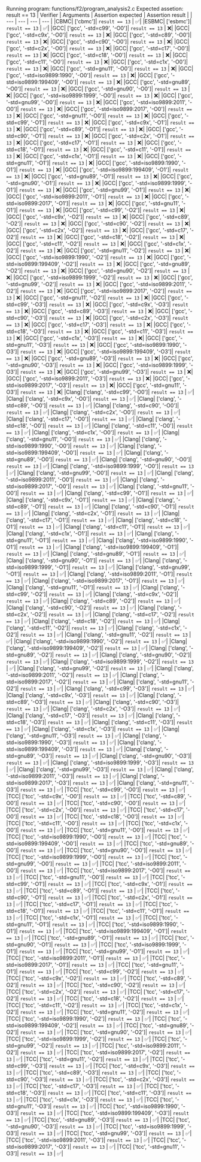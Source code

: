 Running program: functions/f2/program_analysis2.c
Expected assetion: result == 13
| Verifier | Arguments | Assertion expected | Assertion result |
| --- | --- | --- | --- |
|CBMC| ['cbmc']| `result == 13` | ✅️|
|ESBMC| ['esbmc']| `result == 13` | ✅️|
|GCC| ['gcc', '-std=c99', '-O0']| `result == 13` | ❌️|
|GCC| ['gcc', '-std=c9x', '-O0']| `result == 13` | ❌️|
|GCC| ['gcc', '-std=c89', '-O0']| `result == 13` | ❌️|
|GCC| ['gcc', '-std=c90', '-O0']| `result == 13` | ❌️|
|GCC| ['gcc', '-std=c2x', '-O0']| `result == 13` | ❌️|
|GCC| ['gcc', '-std=c17', '-O0']| `result == 13` | ❌️|
|GCC| ['gcc', '-std=c18', '-O0']| `result == 13` | ❌️|
|GCC| ['gcc', '-std=c11', '-O0']| `result == 13` | ❌️|
|GCC| ['gcc', '-std=c1x', '-O0']| `result == 13` | ❌️|
|GCC| ['gcc', '-std=gnu11', '-O0']| `result == 13` | ❌️|
|GCC| ['gcc', '-std=iso9899:1990', '-O0']| `result == 13` | ❌️|
|GCC| ['gcc', '-std=iso9899:199409', '-O0']| `result == 13` | ❌️|
|GCC| ['gcc', '-std=gnu89', '-O0']| `result == 13` | ❌️|
|GCC| ['gcc', '-std=gnu90', '-O0']| `result == 13` | ❌️|
|GCC| ['gcc', '-std=iso9899:1999', '-O0']| `result == 13` | ❌️|
|GCC| ['gcc', '-std=gnu99', '-O0']| `result == 13` | ❌️|
|GCC| ['gcc', '-std=iso9899:2011', '-O0']| `result == 13` | ❌️|
|GCC| ['gcc', '-std=iso9899:2017', '-O0']| `result == 13` | ❌️|
|GCC| ['gcc', '-std=gnu11', '-O0']| `result == 13` | ❌️|
|GCC| ['gcc', '-std=c99', '-O1']| `result == 13` | ❌️|
|GCC| ['gcc', '-std=c9x', '-O1']| `result == 13` | ❌️|
|GCC| ['gcc', '-std=c89', '-O1']| `result == 13` | ❌️|
|GCC| ['gcc', '-std=c90', '-O1']| `result == 13` | ❌️|
|GCC| ['gcc', '-std=c2x', '-O1']| `result == 13` | ❌️|
|GCC| ['gcc', '-std=c17', '-O1']| `result == 13` | ❌️|
|GCC| ['gcc', '-std=c18', '-O1']| `result == 13` | ❌️|
|GCC| ['gcc', '-std=c11', '-O1']| `result == 13` | ❌️|
|GCC| ['gcc', '-std=c1x', '-O1']| `result == 13` | ❌️|
|GCC| ['gcc', '-std=gnu11', '-O1']| `result == 13` | ❌️|
|GCC| ['gcc', '-std=iso9899:1990', '-O1']| `result == 13` | ❌️|
|GCC| ['gcc', '-std=iso9899:199409', '-O1']| `result == 13` | ❌️|
|GCC| ['gcc', '-std=gnu89', '-O1']| `result == 13` | ❌️|
|GCC| ['gcc', '-std=gnu90', '-O1']| `result == 13` | ❌️|
|GCC| ['gcc', '-std=iso9899:1999', '-O1']| `result == 13` | ❌️|
|GCC| ['gcc', '-std=gnu99', '-O1']| `result == 13` | ❌️|
|GCC| ['gcc', '-std=iso9899:2011', '-O1']| `result == 13` | ❌️|
|GCC| ['gcc', '-std=iso9899:2017', '-O1']| `result == 13` | ❌️|
|GCC| ['gcc', '-std=gnu11', '-O1']| `result == 13` | ❌️|
|GCC| ['gcc', '-std=c99', '-O2']| `result == 13` | ❌️|
|GCC| ['gcc', '-std=c9x', '-O2']| `result == 13` | ❌️|
|GCC| ['gcc', '-std=c89', '-O2']| `result == 13` | ❌️|
|GCC| ['gcc', '-std=c90', '-O2']| `result == 13` | ❌️|
|GCC| ['gcc', '-std=c2x', '-O2']| `result == 13` | ❌️|
|GCC| ['gcc', '-std=c17', '-O2']| `result == 13` | ❌️|
|GCC| ['gcc', '-std=c18', '-O2']| `result == 13` | ❌️|
|GCC| ['gcc', '-std=c11', '-O2']| `result == 13` | ❌️|
|GCC| ['gcc', '-std=c1x', '-O2']| `result == 13` | ❌️|
|GCC| ['gcc', '-std=gnu11', '-O2']| `result == 13` | ❌️|
|GCC| ['gcc', '-std=iso9899:1990', '-O2']| `result == 13` | ❌️|
|GCC| ['gcc', '-std=iso9899:199409', '-O2']| `result == 13` | ❌️|
|GCC| ['gcc', '-std=gnu89', '-O2']| `result == 13` | ❌️|
|GCC| ['gcc', '-std=gnu90', '-O2']| `result == 13` | ❌️|
|GCC| ['gcc', '-std=iso9899:1999', '-O2']| `result == 13` | ❌️|
|GCC| ['gcc', '-std=gnu99', '-O2']| `result == 13` | ❌️|
|GCC| ['gcc', '-std=iso9899:2011', '-O2']| `result == 13` | ❌️|
|GCC| ['gcc', '-std=iso9899:2017', '-O2']| `result == 13` | ❌️|
|GCC| ['gcc', '-std=gnu11', '-O2']| `result == 13` | ❌️|
|GCC| ['gcc', '-std=c99', '-O3']| `result == 13` | ❌️|
|GCC| ['gcc', '-std=c9x', '-O3']| `result == 13` | ❌️|
|GCC| ['gcc', '-std=c89', '-O3']| `result == 13` | ❌️|
|GCC| ['gcc', '-std=c90', '-O3']| `result == 13` | ❌️|
|GCC| ['gcc', '-std=c2x', '-O3']| `result == 13` | ❌️|
|GCC| ['gcc', '-std=c17', '-O3']| `result == 13` | ❌️|
|GCC| ['gcc', '-std=c18', '-O3']| `result == 13` | ❌️|
|GCC| ['gcc', '-std=c11', '-O3']| `result == 13` | ❌️|
|GCC| ['gcc', '-std=c1x', '-O3']| `result == 13` | ❌️|
|GCC| ['gcc', '-std=gnu11', '-O3']| `result == 13` | ❌️|
|GCC| ['gcc', '-std=iso9899:1990', '-O3']| `result == 13` | ❌️|
|GCC| ['gcc', '-std=iso9899:199409', '-O3']| `result == 13` | ❌️|
|GCC| ['gcc', '-std=gnu89', '-O3']| `result == 13` | ❌️|
|GCC| ['gcc', '-std=gnu90', '-O3']| `result == 13` | ❌️|
|GCC| ['gcc', '-std=iso9899:1999', '-O3']| `result == 13` | ❌️|
|GCC| ['gcc', '-std=gnu99', '-O3']| `result == 13` | ❌️|
|GCC| ['gcc', '-std=iso9899:2011', '-O3']| `result == 13` | ❌️|
|GCC| ['gcc', '-std=iso9899:2017', '-O3']| `result == 13` | ❌️|
|GCC| ['gcc', '-std=gnu11', '-O3']| `result == 13` | ❌️|
|Clang| ['clang', '-std=c99', '-O0']| `result == 13` | ✅️|
|Clang| ['clang', '-std=c9x', '-O0']| `result == 13` | ✅️|
|Clang| ['clang', '-std=c89', '-O0']| `result == 13` | ✅️|
|Clang| ['clang', '-std=c90', '-O0']| `result == 13` | ✅️|
|Clang| ['clang', '-std=c2x', '-O0']| `result == 13` | ✅️|
|Clang| ['clang', '-std=c17', '-O0']| `result == 13` | ✅️|
|Clang| ['clang', '-std=c18', '-O0']| `result == 13` | ✅️|
|Clang| ['clang', '-std=c11', '-O0']| `result == 13` | ✅️|
|Clang| ['clang', '-std=c1x', '-O0']| `result == 13` | ✅️|
|Clang| ['clang', '-std=gnu11', '-O0']| `result == 13` | ✅️|
|Clang| ['clang', '-std=iso9899:1990', '-O0']| `result == 13` | ✅️|
|Clang| ['clang', '-std=iso9899:199409', '-O0']| `result == 13` | ✅️|
|Clang| ['clang', '-std=gnu89', '-O0']| `result == 13` | ✅️|
|Clang| ['clang', '-std=gnu90', '-O0']| `result == 13` | ✅️|
|Clang| ['clang', '-std=iso9899:1999', '-O0']| `result == 13` | ✅️|
|Clang| ['clang', '-std=gnu99', '-O0']| `result == 13` | ✅️|
|Clang| ['clang', '-std=iso9899:2011', '-O0']| `result == 13` | ✅️|
|Clang| ['clang', '-std=iso9899:2017', '-O0']| `result == 13` | ✅️|
|Clang| ['clang', '-std=gnu11', '-O0']| `result == 13` | ✅️|
|Clang| ['clang', '-std=c99', '-O1']| `result == 13` | ✅️|
|Clang| ['clang', '-std=c9x', '-O1']| `result == 13` | ✅️|
|Clang| ['clang', '-std=c89', '-O1']| `result == 13` | ✅️|
|Clang| ['clang', '-std=c90', '-O1']| `result == 13` | ✅️|
|Clang| ['clang', '-std=c2x', '-O1']| `result == 13` | ✅️|
|Clang| ['clang', '-std=c17', '-O1']| `result == 13` | ✅️|
|Clang| ['clang', '-std=c18', '-O1']| `result == 13` | ✅️|
|Clang| ['clang', '-std=c11', '-O1']| `result == 13` | ✅️|
|Clang| ['clang', '-std=c1x', '-O1']| `result == 13` | ✅️|
|Clang| ['clang', '-std=gnu11', '-O1']| `result == 13` | ✅️|
|Clang| ['clang', '-std=iso9899:1990', '-O1']| `result == 13` | ✅️|
|Clang| ['clang', '-std=iso9899:199409', '-O1']| `result == 13` | ✅️|
|Clang| ['clang', '-std=gnu89', '-O1']| `result == 13` | ✅️|
|Clang| ['clang', '-std=gnu90', '-O1']| `result == 13` | ✅️|
|Clang| ['clang', '-std=iso9899:1999', '-O1']| `result == 13` | ✅️|
|Clang| ['clang', '-std=gnu99', '-O1']| `result == 13` | ✅️|
|Clang| ['clang', '-std=iso9899:2011', '-O1']| `result == 13` | ✅️|
|Clang| ['clang', '-std=iso9899:2017', '-O1']| `result == 13` | ✅️|
|Clang| ['clang', '-std=gnu11', '-O1']| `result == 13` | ✅️|
|Clang| ['clang', '-std=c99', '-O2']| `result == 13` | ✅️|
|Clang| ['clang', '-std=c9x', '-O2']| `result == 13` | ✅️|
|Clang| ['clang', '-std=c89', '-O2']| `result == 13` | ✅️|
|Clang| ['clang', '-std=c90', '-O2']| `result == 13` | ✅️|
|Clang| ['clang', '-std=c2x', '-O2']| `result == 13` | ✅️|
|Clang| ['clang', '-std=c17', '-O2']| `result == 13` | ✅️|
|Clang| ['clang', '-std=c18', '-O2']| `result == 13` | ✅️|
|Clang| ['clang', '-std=c11', '-O2']| `result == 13` | ✅️|
|Clang| ['clang', '-std=c1x', '-O2']| `result == 13` | ✅️|
|Clang| ['clang', '-std=gnu11', '-O2']| `result == 13` | ✅️|
|Clang| ['clang', '-std=iso9899:1990', '-O2']| `result == 13` | ✅️|
|Clang| ['clang', '-std=iso9899:199409', '-O2']| `result == 13` | ✅️|
|Clang| ['clang', '-std=gnu89', '-O2']| `result == 13` | ✅️|
|Clang| ['clang', '-std=gnu90', '-O2']| `result == 13` | ✅️|
|Clang| ['clang', '-std=iso9899:1999', '-O2']| `result == 13` | ✅️|
|Clang| ['clang', '-std=gnu99', '-O2']| `result == 13` | ✅️|
|Clang| ['clang', '-std=iso9899:2011', '-O2']| `result == 13` | ✅️|
|Clang| ['clang', '-std=iso9899:2017', '-O2']| `result == 13` | ✅️|
|Clang| ['clang', '-std=gnu11', '-O2']| `result == 13` | ✅️|
|Clang| ['clang', '-std=c99', '-O3']| `result == 13` | ✅️|
|Clang| ['clang', '-std=c9x', '-O3']| `result == 13` | ✅️|
|Clang| ['clang', '-std=c89', '-O3']| `result == 13` | ✅️|
|Clang| ['clang', '-std=c90', '-O3']| `result == 13` | ✅️|
|Clang| ['clang', '-std=c2x', '-O3']| `result == 13` | ✅️|
|Clang| ['clang', '-std=c17', '-O3']| `result == 13` | ✅️|
|Clang| ['clang', '-std=c18', '-O3']| `result == 13` | ✅️|
|Clang| ['clang', '-std=c11', '-O3']| `result == 13` | ✅️|
|Clang| ['clang', '-std=c1x', '-O3']| `result == 13` | ✅️|
|Clang| ['clang', '-std=gnu11', '-O3']| `result == 13` | ✅️|
|Clang| ['clang', '-std=iso9899:1990', '-O3']| `result == 13` | ✅️|
|Clang| ['clang', '-std=iso9899:199409', '-O3']| `result == 13` | ✅️|
|Clang| ['clang', '-std=gnu89', '-O3']| `result == 13` | ✅️|
|Clang| ['clang', '-std=gnu90', '-O3']| `result == 13` | ✅️|
|Clang| ['clang', '-std=iso9899:1999', '-O3']| `result == 13` | ✅️|
|Clang| ['clang', '-std=gnu99', '-O3']| `result == 13` | ✅️|
|Clang| ['clang', '-std=iso9899:2011', '-O3']| `result == 13` | ✅️|
|Clang| ['clang', '-std=iso9899:2017', '-O3']| `result == 13` | ✅️|
|Clang| ['clang', '-std=gnu11', '-O3']| `result == 13` | ✅️|
|TCC| ['tcc', '-std=c99', '-O0']| `result == 13` | ✅️|
|TCC| ['tcc', '-std=c9x', '-O0']| `result == 13` | ✅️|
|TCC| ['tcc', '-std=c89', '-O0']| `result == 13` | ✅️|
|TCC| ['tcc', '-std=c90', '-O0']| `result == 13` | ✅️|
|TCC| ['tcc', '-std=c2x', '-O0']| `result == 13` | ✅️|
|TCC| ['tcc', '-std=c17', '-O0']| `result == 13` | ✅️|
|TCC| ['tcc', '-std=c18', '-O0']| `result == 13` | ✅️|
|TCC| ['tcc', '-std=c11', '-O0']| `result == 13` | ✅️|
|TCC| ['tcc', '-std=c1x', '-O0']| `result == 13` | ✅️|
|TCC| ['tcc', '-std=gnu11', '-O0']| `result == 13` | ✅️|
|TCC| ['tcc', '-std=iso9899:1990', '-O0']| `result == 13` | ✅️|
|TCC| ['tcc', '-std=iso9899:199409', '-O0']| `result == 13` | ✅️|
|TCC| ['tcc', '-std=gnu89', '-O0']| `result == 13` | ✅️|
|TCC| ['tcc', '-std=gnu90', '-O0']| `result == 13` | ✅️|
|TCC| ['tcc', '-std=iso9899:1999', '-O0']| `result == 13` | ✅️|
|TCC| ['tcc', '-std=gnu99', '-O0']| `result == 13` | ✅️|
|TCC| ['tcc', '-std=iso9899:2011', '-O0']| `result == 13` | ✅️|
|TCC| ['tcc', '-std=iso9899:2017', '-O0']| `result == 13` | ✅️|
|TCC| ['tcc', '-std=gnu11', '-O0']| `result == 13` | ✅️|
|TCC| ['tcc', '-std=c99', '-O1']| `result == 13` | ✅️|
|TCC| ['tcc', '-std=c9x', '-O1']| `result == 13` | ✅️|
|TCC| ['tcc', '-std=c89', '-O1']| `result == 13` | ✅️|
|TCC| ['tcc', '-std=c90', '-O1']| `result == 13` | ✅️|
|TCC| ['tcc', '-std=c2x', '-O1']| `result == 13` | ✅️|
|TCC| ['tcc', '-std=c17', '-O1']| `result == 13` | ✅️|
|TCC| ['tcc', '-std=c18', '-O1']| `result == 13` | ✅️|
|TCC| ['tcc', '-std=c11', '-O1']| `result == 13` | ✅️|
|TCC| ['tcc', '-std=c1x', '-O1']| `result == 13` | ✅️|
|TCC| ['tcc', '-std=gnu11', '-O1']| `result == 13` | ✅️|
|TCC| ['tcc', '-std=iso9899:1990', '-O1']| `result == 13` | ✅️|
|TCC| ['tcc', '-std=iso9899:199409', '-O1']| `result == 13` | ✅️|
|TCC| ['tcc', '-std=gnu89', '-O1']| `result == 13` | ✅️|
|TCC| ['tcc', '-std=gnu90', '-O1']| `result == 13` | ✅️|
|TCC| ['tcc', '-std=iso9899:1999', '-O1']| `result == 13` | ✅️|
|TCC| ['tcc', '-std=gnu99', '-O1']| `result == 13` | ✅️|
|TCC| ['tcc', '-std=iso9899:2011', '-O1']| `result == 13` | ✅️|
|TCC| ['tcc', '-std=iso9899:2017', '-O1']| `result == 13` | ✅️|
|TCC| ['tcc', '-std=gnu11', '-O1']| `result == 13` | ✅️|
|TCC| ['tcc', '-std=c99', '-O2']| `result == 13` | ✅️|
|TCC| ['tcc', '-std=c9x', '-O2']| `result == 13` | ✅️|
|TCC| ['tcc', '-std=c89', '-O2']| `result == 13` | ✅️|
|TCC| ['tcc', '-std=c90', '-O2']| `result == 13` | ✅️|
|TCC| ['tcc', '-std=c2x', '-O2']| `result == 13` | ✅️|
|TCC| ['tcc', '-std=c17', '-O2']| `result == 13` | ✅️|
|TCC| ['tcc', '-std=c18', '-O2']| `result == 13` | ✅️|
|TCC| ['tcc', '-std=c11', '-O2']| `result == 13` | ✅️|
|TCC| ['tcc', '-std=c1x', '-O2']| `result == 13` | ✅️|
|TCC| ['tcc', '-std=gnu11', '-O2']| `result == 13` | ✅️|
|TCC| ['tcc', '-std=iso9899:1990', '-O2']| `result == 13` | ✅️|
|TCC| ['tcc', '-std=iso9899:199409', '-O2']| `result == 13` | ✅️|
|TCC| ['tcc', '-std=gnu89', '-O2']| `result == 13` | ✅️|
|TCC| ['tcc', '-std=gnu90', '-O2']| `result == 13` | ✅️|
|TCC| ['tcc', '-std=iso9899:1999', '-O2']| `result == 13` | ✅️|
|TCC| ['tcc', '-std=gnu99', '-O2']| `result == 13` | ✅️|
|TCC| ['tcc', '-std=iso9899:2011', '-O2']| `result == 13` | ✅️|
|TCC| ['tcc', '-std=iso9899:2017', '-O2']| `result == 13` | ✅️|
|TCC| ['tcc', '-std=gnu11', '-O2']| `result == 13` | ✅️|
|TCC| ['tcc', '-std=c99', '-O3']| `result == 13` | ✅️|
|TCC| ['tcc', '-std=c9x', '-O3']| `result == 13` | ✅️|
|TCC| ['tcc', '-std=c89', '-O3']| `result == 13` | ✅️|
|TCC| ['tcc', '-std=c90', '-O3']| `result == 13` | ✅️|
|TCC| ['tcc', '-std=c2x', '-O3']| `result == 13` | ✅️|
|TCC| ['tcc', '-std=c17', '-O3']| `result == 13` | ✅️|
|TCC| ['tcc', '-std=c18', '-O3']| `result == 13` | ✅️|
|TCC| ['tcc', '-std=c11', '-O3']| `result == 13` | ✅️|
|TCC| ['tcc', '-std=c1x', '-O3']| `result == 13` | ✅️|
|TCC| ['tcc', '-std=gnu11', '-O3']| `result == 13` | ✅️|
|TCC| ['tcc', '-std=iso9899:1990', '-O3']| `result == 13` | ✅️|
|TCC| ['tcc', '-std=iso9899:199409', '-O3']| `result == 13` | ✅️|
|TCC| ['tcc', '-std=gnu89', '-O3']| `result == 13` | ✅️|
|TCC| ['tcc', '-std=gnu90', '-O3']| `result == 13` | ✅️|
|TCC| ['tcc', '-std=iso9899:1999', '-O3']| `result == 13` | ✅️|
|TCC| ['tcc', '-std=gnu99', '-O3']| `result == 13` | ✅️|
|TCC| ['tcc', '-std=iso9899:2011', '-O3']| `result == 13` | ✅️|
|TCC| ['tcc', '-std=iso9899:2017', '-O3']| `result == 13` | ✅️|
|TCC| ['tcc', '-std=gnu11', '-O3']| `result == 13` | ✅️|
